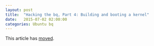 ```yaml
---
layout: post
title:  "Hacking the bq, Part 4: Building and booting a kernel"
date:   2015-07-02 02:00:00
categories: Ubuntu bq
---
```

This article has [moved][newurl].

[newurl]: http://blog.lieberbiber.de/2015/07/02/hacking-the-bq-part-4-building-and-booting-a-kernel/ 
